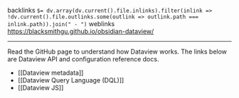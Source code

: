 backlinks `$= dv.array(dv.current().file.inlinks).filter(inlink => !dv.current().file.outlinks.some(outlink => outlink.path === inlink.path)).join(" - ")`
weblinks https://blacksmithgu.github.io/obsidian-dataview/
___
Read the GitHub page to understand how Dataview works. The links below are Dataview API and configuration reference docs.

- [[Dataview metadata]]
- [[Dataview Query Language (DQL)]]
- [[Dataview JS]]





